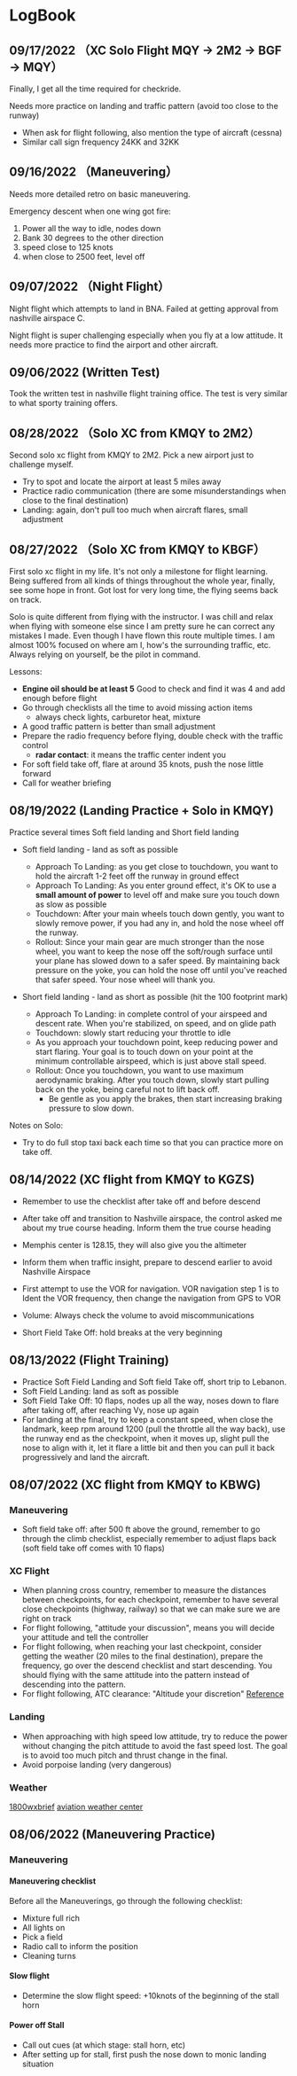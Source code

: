 # LogBook


## 09/17/2022 （XC Solo Flight MQY -> 2M2 -> BGF -> MQY）
Finally, I get all the time required for checkride.

Needs more practice on landing and traffic pattern (avoid too close to the runway)
- When ask for flight following, also mention the type of aircraft (cessna)
- Similar call sign frequency 24KK and 32KK

## 09/16/2022 （Maneuvering）
Needs more detailed retro on basic maneuvering.

Emergency descent when one wing got fire:

1. Power all the way to idle, nodes down
2. Bank 30 degrees to the other direction
3. speed close to 125 knots
4. when close to 2500 feet, level off


## 09/07/2022 （Night Flight）
Night flight which attempts to land in BNA.
Failed at getting approval from nashville airspace C.

Night flight is super challenging especially when
you fly at a low attitude. It needs more practice to 
find the airport and other aircraft.


## 09/06/2022 (Written Test)

Took the written test in nashville flight training office.
The test is very similar to what sporty training offers.

## 08/28/2022 （Solo XC from KMQY to 2M2）
Second solo xc flight from KMQY to 2M2. Pick a new airport just to
challenge myself.

- Try to spot and locate the airport at least 5 miles away
- Practice radio communication (there are some misunderstandings when close to the final destination)
- Landing: again, don't pull too much when aircraft flares, small adjustment

## 08/27/2022 （Solo XC from KMQY to KBGF）
First solo xc flight in my life. It's not only a milestone for flight learning. 
Being suffered from all kinds of things throughout
the whole year, finally, see some hope in front. Got lost for very long time, the flying seems
back on track.

Solo is quite different from flying with the instructor. I was chill and relax when flying
with someone else since I am pretty sure he can correct any mistakes I made. Even
though I have flown this route multiple times. I am almost 100% focused on where am I, how's the surrounding traffic, etc.
Always relying on yourself, be the pilot in command.


Lessons:
- **Engine oil should be at least 5** Good to check and find it was 4 and add enough before flight
- Go through checklists all the time to avoid missing action items
  - always check lights, carburetor heat, mixture
- A good traffic pattern is better than small adjustment
- Prepare the radio frequency before flying, double check with the traffic control
  - **radar contact**: it means the traffic center indent you
- For soft field take off, flare at around 35 knots, push the nose little forward
- Call for weather briefing

## 08/19/2022 (Landing Practice + Solo in KMQY)
Practice several times Soft field landing and Short field landing
- Soft field landing - land as soft as possible
  - Approach To Landing: as you get close to touchdown, you want to hold the aircraft 1-2 feet off the runway in ground effect
  - Approach To Landing: As you enter ground effect, it's OK to use a **small amount of power** to level off and make sure you touch down as slow as possible
  - Touchdown: After your main wheels touch down gently, you want to slowly remove power, if you had any in, and hold the nose wheel off the runway.
  - Rollout: Since your main gear are much stronger than the nose wheel, you want to keep the nose off the soft/rough surface until your plane has slowed down to a safer speed. By maintaining back pressure on the yoke, you can hold the nose off until you've reached that safer speed. Your nose wheel will thank you.

- Short field landing - land as short as possible (hit the 100 footprint mark)
  - Approach To Landing: in complete control of your airspeed and descent rate. When you're stabilized, on speed, and on glide path
  - Touchdown: slowly start reducing your throttle to idle
  - As you approach your touchdown point, keep reducing power and start flaring. Your goal is to touch down on your point at the minimum controllable airspeed, which is just above stall speed.
  - Rollout: Once you touchdown, you want to use maximum aerodynamic braking. After you touch down, slowly start pulling back on the yoke, being careful not to lift back off.
    - Be gentle as you apply the brakes, then start increasing braking pressure to slow down.

Notes on Solo:
- Try to do full stop taxi back each time so that you can practice more on take off.


## 08/14/2022 (XC flight from KMQY to KGZS)
- Remember to use the checklist after take off and before descend
- After take off and transition to Nashville airspace, the control asked me
about my true course heading. Inform them the true course heading
- Memphis center is 128.15, they will also give you the altimeter
- Inform them when traffic insight, prepare to descend earlier to avoid Nashville
Airspace

- First attempt to use the VOR for navigation. VOR navigation step 1 is to
Ident the VOR frequency, then change the navigation from GPS to VOR
- Volume: Always check the volume to avoid miscommunications
- Short Field Take Off: hold breaks at the very beginning


## 08/13/2022 (Flight Training)
- Practice Soft Field Landing and Soft field Take off, short trip to Lebanon.
- Soft Field Landing: land as soft as possible
- Soft Field Take Off: 10 flaps, nodes up all the way, noses down to flare after taking off, after reaching Vy, nose up again
- For landing at the final, try to keep a constant speed, when close the landmark, keep rpm around 1200 (pull the throttle all the way back), use the runway end as the checkpoint, when it moves up, slight pull the nose to align with it, let it flare a little bit and then you can pull it back progressively and land the aircraft.


## 08/07/2022 (XC flight from KMQY to KBWG)
### Maneuvering
- Soft field take off: after 500 ft above the ground, remember to go through the climb checklist, especially remember to adjust flaps back (soft field
  take off comes with 10 flaps)

### XC Flight  
- When planning cross country, remember to measure the distances between checkpoints, for each checkpoint, remember to have several close checkpoints (highway, railway) so that we can make sure we are right on track
- For flight following, "attitude your discussion", means you will decide your attitude and tell the controller
- For flight following, when reaching your last checkpoint, consider getting the weather (20 miles to the final destination), prepare the frequency, go over
the descend checklist and start descending. You should flying with the same attitude into the pattern instead of descending into the pattern.
- For flight following, ATC clearance: "Altitude your discretion"
[Reference](https://flighttrainingcentral.com/2020/06/vfr-flight-following-a-pilots-guide/)

### Landing
- When approaching with high speed low attitude, try to reduce the power without changing the pitch attitude to avoid the fast speed lost. The goal is to avoid
too much pitch and thrust change in the final.
- Avoid porpoise landing (very dangerous)

### Weather
[1800wxbrief](https://www.1800wxbrief.com/Website/home?desktop=true#!/)
[aviation weather center](https://www.aviationweather.gov/)

## 08/06/2022 (Maneuvering Practice)
### Maneuvering
#### Maneuvering checklist
Before all the Maneuverings, go through the following checklist:

- Mixture full rich
- All lights on
- Pick a field
- Radio call to inform the position
- Cleaning turns

#### Slow flight
- Determine the slow flight speed: +10knots of the beginning of the stall horn

#### Power off Stall
- Call out cues (at which stage: stall horn, etc)
- After setting up for stall, first push the nose down to monic landing situation
